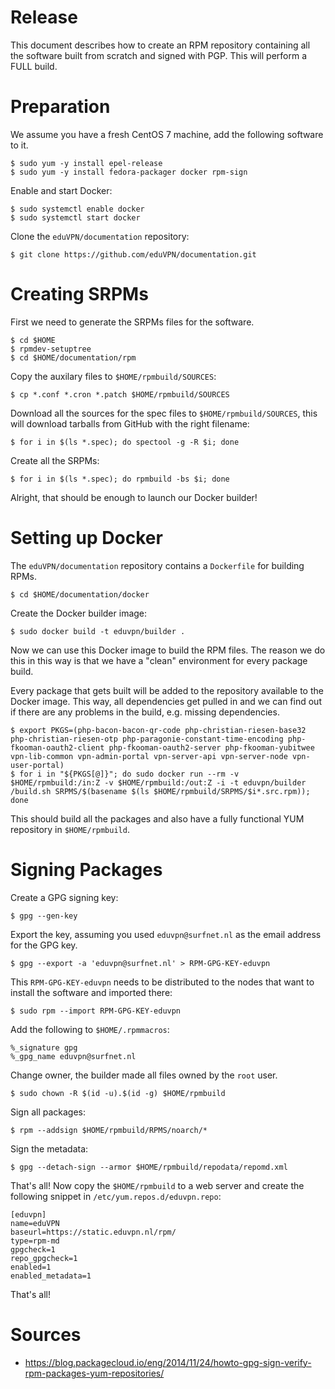 # Release

This document describes how to create an RPM repository containing all the 
software built from scratch and signed with PGP. This will perform a FULL 
build.

# Preparation

We assume you have a fresh CentOS 7 machine, add the following software to it. 

    $ sudo yum -y install epel-release
    $ sudo yum -y install fedora-packager docker rpm-sign

Enable and start Docker:

    $ sudo systemctl enable docker
    $ sudo systemctl start docker

Clone the `eduVPN/documentation` repository:

    $ git clone https://github.com/eduVPN/documentation.git

# Creating SRPMs

First we need to generate the SRPMs files for the software.

    $ cd $HOME
    $ rpmdev-setuptree
    $ cd $HOME/documentation/rpm

Copy the auxilary files to `$HOME/rpmbuild/SOURCES`:

    $ cp *.conf *.cron *.patch $HOME/rpmbuild/SOURCES

Download all the sources for the spec files to `$HOME/rpmbuild/SOURCES`, this
will download tarballs from GitHub with the right filename:

    $ for i in $(ls *.spec); do spectool -g -R $i; done

Create all the SRPMs:

    $ for i in $(ls *.spec); do rpmbuild -bs $i; done

Alright, that should be enough to launch our Docker builder!

# Setting up Docker

The `eduVPN/documentation` repository contains a `Dockerfile` for building
RPMs.

    $ cd $HOME/documentation/docker

Create the Docker builder image:

    $ sudo docker build -t eduvpn/builder .

Now we can use this Docker image to build the RPM files. The reason we do this
in this way is that we have a "clean" environment for every package build.

Every package that gets built will be added to the repository available to the
Docker image. This way, all dependencies get pulled in and we can find out if
there are any problems in the build, e.g. missing dependencies.

    $ export PKGS=(php-bacon-bacon-qr-code php-christian-riesen-base32 php-christian-riesen-otp php-paragonie-constant-time-encoding php-fkooman-oauth2-client php-fkooman-oauth2-server php-fkooman-yubitwee vpn-lib-common vpn-admin-portal vpn-server-api vpn-server-node vpn-user-portal)
    $ for i in "${PKGS[@]}"; do sudo docker run --rm -v $HOME/rpmbuild:/in:Z -v $HOME/rpmbuild:/out:Z -i -t eduvpn/builder /build.sh SRPMS/$(basename $(ls $HOME/rpmbuild/SRPMS/$i*.src.rpm)); done

This should build all the packages and also have a fully functional YUM 
repository in `$HOME/rpmbuild`.

# Signing Packages

Create a GPG signing key:

    $ gpg --gen-key

Export the key, assuming you used `eduvpn@surfnet.nl` as the email address for
the GPG key.

    $ gpg --export -a 'eduvpn@surfnet.nl' > RPM-GPG-KEY-eduvpn

This `RPM-GPG-KEY-eduvpn` needs to be distributed to the nodes that want to 
install the software and imported there:

    $ sudo rpm --import RPM-GPG-KEY-eduvpn

Add the following to `$HOME/.rpmmacros`:

    %_signature gpg
    %_gpg_name eduvpn@surfnet.nl

Change owner, the builder made all files owned by the `root` user.

    $ sudo chown -R $(id -u).$(id -g) $HOME/rpmbuild

Sign all packages:

    $ rpm --addsign $HOME/rpmbuild/RPMS/noarch/*

Sign the metadata:

    $ gpg --detach-sign --armor $HOME/rpmbuild/repodata/repomd.xml

That's all! Now copy the `$HOME/rpmbuild` to a web server and create the 
following snippet in `/etc/yum.repos.d/eduvpn.repo`:

    [eduvpn]
    name=eduVPN
    baseurl=https://static.eduvpn.nl/rpm/
    type=rpm-md
    gpgcheck=1
    repo_gpgcheck=1
    enabled=1
    enabled_metadata=1

That's all!

# Sources

* https://blog.packagecloud.io/eng/2014/11/24/howto-gpg-sign-verify-rpm-packages-yum-repositories/

